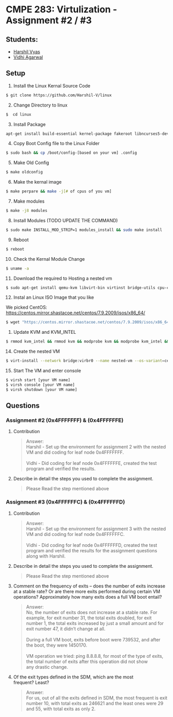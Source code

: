 
# CMPE 283: Virtulization - Assignment #2 / #3

## Students:
- [Harshil Vyas](https://www.linkedin.com/in/harshil-vyas/)
- [Vidhi Agarwal](https://www.linkedin.com/in/vidhi-ag/)

## Setup
1. Install the Linux Kernal Source Code
   
```bash
$ git clone https://github.com/Harshil-V/linux
```

2.  Change Directory to linux

```bash
$  cd linux
```

3. Install Package

```bash
apt-get install build-essential kernel-package fakeroot libncurses5-dev libssl-dev ccache bison flex libelf-dev 
```

4. Copy Boot Config file to the Linux Folder

```bash
$ sudo bash && cp /boot/config-[based on your vm] .config
```

5. Make Old Config

```bash
$ make oldconfig
```

6. Make the kernal image 

```bash
$ make perpare && make -j[# of cpus of you vm] 
```

7. Make modules

```bash
$ make -j8 modules
```

8. Install Modules  (TODO UPDATE THE COMMAND)

```bash
$ sudo make INSTALL_MOD_STRIP=1 modules_install && sudo make install
```

9.  Reboot

```bash
$ reboot
```

10. Check the Kernal Module Change

```bash
$ uname -a
```

11. Download the required to Hosting a nested vm

```bash
$ sudo apt-get install qemu-kvm libvirt-bin virtinst bridge-utils cpu-checker
```

12. Instal an  Linux ISO Image that you like

We picked CentOS:
https://centos.mirror.shastacoe.net/centos/7.9.2009/isos/x86_64/

```bash
$ wget "https://centos.mirror.shastacoe.net/centos/7.9.2009/isos/x86_64/CentOS-7-x86_64-Minimal-2207-02.iso"
```

1.  Update KVM and KVM_INTEL

```bash
$ rmmod kvm_intel && rmmod kvm && modprobe kvm && modprobe kvm_intel && lsmod | grep kvm
```

14. Create the nested VM

```bash
$ virt-install --network bridge:virbr0 --name nested-vm --os-variant=centos7.0 --ram=2048 --vcpus=2 --disk size=20 --graphics none --location=[your_path] --extra-args="console=tty0 console=ttyS0,115200" --check all=off
```

15. Start The VM and enter console

```bash
$ virsh start [your VM name]
$ virsh console [your VM name]
$ virsh shutdown [your VM name]
```

## Questions

### Assignment #2 (0x4FFFFFFF) & (0x4FFFFFFE)

1. Contribution
   
    > Answer: <br> Harshil - Set up the environment for assignment 2 with the nested VM and did coding for leaf node 0x4FFFFFFF. <br> <br> Vidhi - Did coding for leaf node 0x4FFFFFFE, created the test program and verified the results.

2. Describe in detail the steps you used to complete the assignment. 
   
   > Please Read the step mentioned above

### Assignment #3 (0x4FFFFFFC) & (0x4FFFFFFD)

1. Contribution
   
   > Answer: <br> Harshil - Set up the environment for assignment 3 with the nested VM and did coding for leaf node 0x4FFFFFFC. <br> <br> Vidhi - Did coding for leaf node 0x4FFFFFFD, created the test program and verified the results for the assignment questions along with Harshil.

2. Describe in detail the steps you used to complete the assignment. 
   > Please Read the step mentioned above

3. Comment on the frequency of exits – does the number of exits increase at a stable rate? Or are there more exits performed during certain VM operations? Approximately how many exits does a full VM boot entail?
 
    > Answer: <br>  No, the number of exits does not increase at a stable rate. For example, for exit number 31, the total exits doubled, for exit number 1, the total exits increased by just a small amount and for exit number 47, it didn’t change at all. <br> <br> During a full VM boot, exits before boot were 739532, and after the boot, they were 1450170. <br> <br> VM operation we tried: ping 8.8.8.8, for most of the type of exits, the total number of exits after this operation did not show any drastic change.
 

4. Of the exit types defined in the SDM, which are the most frequent? Least?

    > Answer: <br> For us, out of all the exits defined in SDM, the most frequent is exit number 10, with total exits as 246621 and the least ones were 29 and 55, with total exits as only 2.






